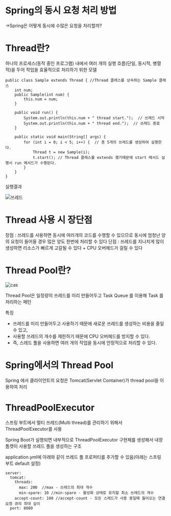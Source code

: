 # Spring의 동시 요청 처리 방법
->Spring은 어떻게 동시에 수많은 요청을 처리할까?

# Thread란?
하나의 프로세스(동작 중인 프로그램) 내에서 여러 개의 실행 흐름(단일, 동시적, 병렬적)을 두어 작업을 효율적으로 처리하기 위한 모델

```
public class Sample extends Thread { //Thread 클래스를 상속하는 Sample 클래스
    int num;
    public Sample(int num) {
        this.num = num;
    }

    public void run() {
        System.out.println(this.num + " thread start.");  // 쓰레드 시작
        System.out.println(this.num + " thread end.");  // 쓰레드 종료 
    }

    public static void main(String[] args) {
        for (int i = 0; i < 5; i++) {  // 총 5개의 쓰레드를 생성하여 실행한다.
            Thread t = new Sample(i);
            t.start(); // Thread 클래스를 extends 했기때문에 start 메서드 실행시 run 메서드가 수행된다.
        }
    }
}
```
실행결과

![쓰레드](https://github.com/heydgmon/0612/assets/40292371/ab7d6211-9052-4486-8eb6-04d3c9b04cfb)

# Thread 사용 시 장단점
장점 : 쓰레드를 사용하면 동시에 여러개의 코드를 수행할 수 있으므로 동시에 엄청난 양의 요청이 들어올 경우 많은 양도 한번에 처리할 수 있다
단점 : 쓰레드를 지나치게 많이 생성하면 리소스가 빠르게 고갈될 수 있다 + CPU 오버헤드가 걸릴 수 있다

# Thread Pool란?
![cas](https://github.com/heydgmon/0612/assets/40292371/5bedd74f-d97a-4cfa-80f2-59c9014a1de4)

Thread Pool은 일정량의 쓰레드를 미리 만들어두고 Task Queue 를 이용해 Task 를 처리하는 패턴

특징
* 쓰레드를 미리 만들어두고 사용하기 때문에 새로운 쓰레드를 생성하는 비용을 줄일 수 있고,
* 사용할 쓰레드의 개수를 제한하기 때문에 CPU 오버헤드를 방지할 수 있다.
* 즉, 스레드 풀을 사용하면 여러 개의 작업을 동시에 안정적으로 처리할 수 있다.


# Spring에서의 Thread Pool 

Spring 에서 클라이언트의 요청은 Tomcat(Servlet Container)가 thread pool을 이용하여 처리

# ThreadPoolExecutor
 스프링 부트에서 멀티 쓰레드(Multi thread)를 관리하기 위해서 ThreadPoolExecutor를 사용
 
Spring Boot가 실행되면 내부적으로 ThreadPoolExecutor 구현체를 생성해서 내장 톰캣이 사용할 쓰레드 풀을 생성하는 구조
 

application.yml에 아래와 같이 쓰레드 풀 프로퍼티를 추가할 수 있음(아래는 스프링 부트 default 설정)
```
server:
  tomcat:
    threads:
      max: 200  //max - 쓰레드의 최대 개수
      min-spare: 10 //min-spare - 활성화 상태로 유지할 최소 쓰레드의 개수
    accept-count: 100 //accept-count - 모든 스레드가 사용 중일때 들어오는 연결 요청 큐의 최대 길이
  port: 8080
  ```


